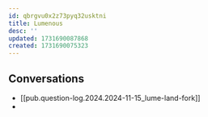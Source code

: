 ```yaml
---
id: qbrgvu0x2z73pyq32usktni
title: Lumenous
desc: ''
updated: 1731690087868
created: 1731690075323
---
```


## Conversations

- [[pub.question-log.2024.2024-11-15_lume-land-fork]]
- 